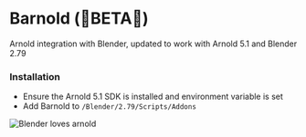 # Barnold (:construction:BETA:construction:)
Arnold integration with Blender, updated to work with Arnold 5.1 and Blender 2.79

### Installation
- Ensure the Arnold 5.1 SDK is installed and environment variable is set
- Add Barnold to `/Blender/2.79/Scripts/Addons`

![Blender loves arnold](https://cdn.rawgit.com/tyler-furby/Furby-Studios-Website-Files/a449e03a/images/Untitled-1.png)
